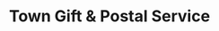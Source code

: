 ---
title: "Town Gift & Postal Service"
url: /markham/town-gift-and-postal-service/
shop: office supplies
---